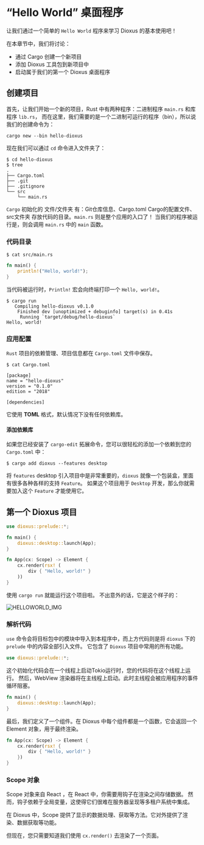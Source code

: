 # “Hello World” 桌面程序

让我们通过一个简单的 `Hello World` 程序来学习 Dioxus 的基本使用吧！

在本章节中，我们将讨论：

- 通过 Cargo 创建一个新项目
- 添加 Dioxus 工具包到新项目中
- 启动属于我们的第一个 Dioxus 桌面程序

## 创建项目

首先，让我们开始一个新的项目，Rust 中有两种程序：二进制程序 `main.rs` 和库程序 `lib.rs`，
而在这里，我们需要的是一个二进制可运行的程序（bin），所以说我们的创建命令为：

```
cargo new --bin hello-dioxus
```

现在我们可以通过 `cd` 命令进入文件夹了：

```
$ cd hello-dioxus
$ tree
.
├── Cargo.toml
├── .git
├── .gitignore
└── src
    └── main.rs
```

`Cargo` 初始化的 文件/文件夹 有：Git仓库信息、Cargo.toml Cargo的配置文件、src文件夹 存放代码的目录。`main.rs` 则是整个应用的入口了！
当我们的程序被运行是，则会调用 `main.rs` 中的 `main` 函数。

### 代码目录

```
$ cat src/main.rs
```

```rust
fn main() {
    println!("Hello, world!");
}
```

当代码被运行时，`Println!` 宏会向终端打印一个 `Hello, world!`。

```
$ cargo run
   Compiling hello-dioxus v0.1.0
    Finished dev [unoptimized + debuginfo] target(s) in 0.41s
     Running `target/debug/hello-dioxus`
Hello, world!
```

### 应用配置

`Rust` 项目的依赖管理、项目信息都在 `Cargo.toml` 文件中保存。

```
$ cat Cargo.toml
```

```
[package]
name = "hello-dioxus"
version = "0.1.0"
edition = "2018"

[dependencies]
```

它使用 **TOML** 格式，默认情况下没有任何依赖库。

#### 添加依赖库

如果您已经安装了 `cargo-edit` 拓展命令，您可以很轻松的添加一个依赖到您的 `Cargo.toml` 中：

```
$ cargo add dioxus --features desktop
```

将 `features` desktop 引入项目中是非常重要的，`dioxus` 就像一个包装盒，里面有很多各种各样的支持 `Feature`。
如果这个项目用于 `Desktop` 开发，那么你就需要加入这个 `Feature` 才能使用它。


## 第一个 Dioxus 项目

```rust
use dioxus::prelude::*;

fn main() {
    dioxus::desktop::launch(App);
}

fn App(cx: Scope) -> Element {
    cx.render(rsx! (
        div { "Hello, world!" }
    ))
}
```

使用 `cargo run` 就能运行这个项目啦。
不出意外的话，它是这个样子的：

![HELLOWORLD_IMG](https://dioxuslabs.com/guide/images/helloworld.png)

### 解析代码

`use` 命令会将目标包中的模块中导入到本程序中，而上方代码则是将 `dioxus` 下的 `prelude` 中的内容全部引入文件。
它包含了 `Dioxus` 项目中常用的所有功能。

```rust
use dioxus::prelude::*;
```

这个初始化代码会在一个线程上启动Tokio运行时，您的代码将在这个线程上运行。
然后，WebView 渲染器将在主线程上启动。此时主线程会被应用程序的事件循环阻塞。

```rust
fn main() {
    dioxus::desktop::launch(App);
}
```

最后，我们定义了一个组件。在 Dioxus 中每个组件都是一个函数，它会返回一个 Element 对象，用于最终渲染。

```rust
fn App(cx: Scope) -> Element {
    cx.render(rsx! {
        div { "Hello, world!" }
    })    
}
```

### Scope 对象

Scope 对象来自 React ，在 React 中，你需要用钩子在渲染之间存储数据。
然而，钩子依赖于全局变量，这使得它们很难在服务器呈现等多租户系统中集成。


在 Dioxus 中，Scope 提供了显示的数据处理、获取等方法。它对外提供了渲染、数据获取等功能。

但现在，您只需要知道我们使用 `cx.render()` 去渲染了一个页面。

